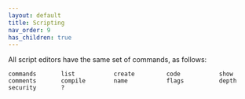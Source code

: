 ```yaml
---
layout: default
title: Scripting
nav_order: 9
has_children: true
---
```


All script editors have the same set of commands, as follows:
```
commands       list           create         code           show           
comments       compile        name           flags          depth          
security       ?              
```